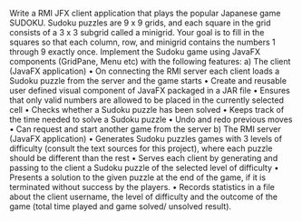 Write a RMI JFX client application that plays the popular Japanese game SUDOKU. Sudoku puzzles are 9 x 9 grids, and each square in the grid consists of a 3 x 3 subgrid called a minigrid. Your goal is to fill in the squares so that each column, row, and minigrid contains the numbers 1 through 9 exactly once.
Implement the Sudoku game using JavaFX components (GridPane, Menu etc) with the following features:
a) The client (JavaFX application)
• On connecting the RMI server each client loads a Sudoku puzzle from the server and the game starts • Create and reusable user defined visual component of JavaFX packaged in a JAR file • Ensures that only valid numbers are allowed to be placed in the currently selected cell • Checks whether a Sudoku puzzle has been solved • Keeps track of the time needed to solve a Sudoku puzzle • Undo and redo previous moves • Can request and start another game from the server
b) The RMI server (JavaFX application)
• Generates Sudoku puzzles games with 3 levels of difficulty (consult the text sources for this project), where each puzzle should be different than the rest
• Serves each client by generating and passing to the client a Sudoku puzzle of the selected level of difficulty
• Presents a solution to the given puzzle at the end of the game, if it is terminated without success by the players.
• Records statistics in a file about the client username, the level of difficulty and the outcome of the game (total time played and game solved/ unsolved result).
